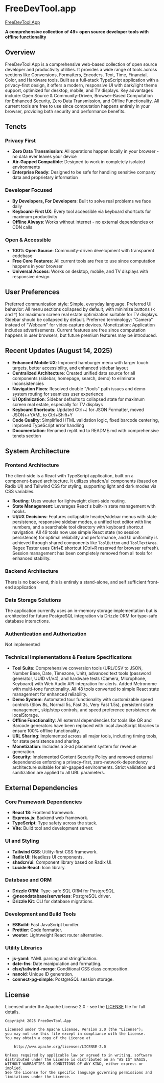 # FreeDevTool.app

[FreeDevTool.App](https://FreeDevTool.App)

**A comprehensive collection of 49+ open source developer tools with offline functionality**

## Overview
FreeDevTool.App is a comprehensive web-based collection of open source developer and productivity utilities. It provides a wide range of tools across sections like Conversions, Formatters, Encoders, Text, Time, Financial, Color, and Hardware tools. Built as a full-stack TypeScript application with a privacy-first design, it offers a modern, responsive UI with dark/light theme support, optimized for desktop, mobile, and TV displays. Key advantages include: Open Source & Community-Driven, Browser-Based Computation for Enhanced Security, Zero Data Transmission, and Offline Functionality. All current tools are free to use since computation happens entirely in your browser, providing both security and performance benefits.

## Tenets

### Privacy First
- **Zero Data Transmission**: All operations happen locally in your browser - no data ever leaves your device
- **Air-Gapped Compatible**: Designed to work in completely isolated environments
- **Enterprise Ready**: Designed to be safe for handling sensitive company data and proprietary information

### Developer Focused
- **By Developers, For Developers**: Built to solve real problems we face daily
- **Keyboard-First UX**: Every tool accessible via keyboard shortcuts for maximum productivity
- **Offline Always**: Works without internet - no external dependencies or CDN calls

### Open & Accessible
- **100% Open Source**: Community-driven development with transparent codebase
- **Free Core Features**: All current tools are free to use since computation happens in your browser
- **Universal Access**: Works on desktop, mobile, and TV displays with responsive design

## User Preferences
Preferred communication style: Simple, everyday language.
Preferred UI behavior: All menu sections collapsed by default, with minimize buttons (< and ^) for maximum screen real estate optimization suitable for TV displays. Sidebar should be collapsed by default.
Preferred terminology: "Camera" instead of "Webcam" for video capture devices.
Monetization: Application includes advertisements. Current features are free since computation happens in user browsers, but future premium features may be introduced.

## Recent Updates (August 14, 2025)
- **Enhanced Mobile UX**: Improved hamburger menu with larger touch targets, better accessibility, and enhanced sidebar layout
- **Centralized Architecture**: Created unified data source for all components (sidebar, homepage, search, demo) to eliminate inconsistencies
- **Navigation Fixes**: Resolved double "/tools" path issues and demo system routing for seamless user experience
- **UI Optimization**: Sidebar defaults to collapsed state for maximum screen real estate, especially for TV displays
- **Keyboard Shortcuts**: Updated Ctrl+J for JSON Formatter, moved JSON↔YAML to Ctrl+Shift+Y
- **Code Quality**: Simplified HTML validation logic, fixed barcode centering, improved TypeScript error handling
- **Documentation**: Renamed replit.md to README.md with comprehensive tenets section

## System Architecture

### Frontend Architecture
The client-side is a React with TypeScript application, built on a component-based architecture. It utilizes shadcn/ui components (based on Radix UI) and Tailwind CSS for styling, supporting light and dark modes via CSS variables.
- **Routing**: Uses wouter for lightweight client-side routing.
- **State Management**: Leverages React's built-in state management with hooks.
- **UI/UX Decisions**: Features collapsible header/sidebar menus with state persistence, responsive sidebar modes, a unified text editor with line numbers, and a searchable tool directory with keyboard shortcut navigation. All 49 tools now use simple React state (no session persistence) for optimal reliability and performance, and UI uniformity is achieved through shared components like `ToolButton` and `ToolTextArea`. Regex Tester uses Ctrl+E shortcut (Ctrl+R reserved for browser refresh). Session management has been completely removed from all tools for enhanced stability.

### Backend Architecture
There is no back-end, this is entirely a stand-alone, and self sufficient front-end application

### Data Storage Solutions
The application currently uses an in-memory storage implementation but is architected for future PostgreSQL integration via Drizzle ORM for type-safe database interactions.

### Authentication and Authorization
Not implemented

### Technical Implementations & Feature Specifications
- **Tool Suite**: Comprehensive conversion tools (URL/CSV to JSON, Number Base, Date, Timezone, Unit), advanced text tools (password generator, UUID v1/v4), and hardware tests (Camera, Microphone, Keyboard) with Web Audio API integration for alerts. Added Metronome with multi-tone functionality. All 48 tools converted to simple React state management for enhanced reliability.
- **Demo System**: Automated tour functionality with customizable speed controls (Slow 8s, Normal 5s, Fast 3s, Very Fast 1.5s), persistent state management, skip/stop controls, and speed preference persistence via localStorage.
- **Offline Functionality**: All external dependencies for tools like QR and Barcode generators have been replaced with local JavaScript libraries to ensure 100% offline functionality.
- **URL Sharing**: Implemented across all major tools, including timing tools, for state persistence and sharing.
- **Monetization**: Includes a 3-ad placement system for revenue generation.
- **Security**: Implemented Content Security Policy and removed external dependencies enforcing a privacy-first, zero-network-dependency architecture suitable for air-gapped environments. Strict validation and sanitization are applied to all URL parameters.

## External Dependencies

### Core Framework Dependencies
- **React 18**: Frontend framework.
- **Express.js**: Backend web framework.
- **TypeScript**: Type safety across the stack.
- **Vite**: Build tool and development server.

### UI and Styling
- **Tailwind CSS**: Utility-first CSS framework.
- **Radix UI**: Headless UI components.
- **shadcn/ui**: Component library based on Radix UI.
- **Lucide React**: Icon library.

### Database and ORM
- **Drizzle ORM**: Type-safe SQL ORM for PostgreSQL.
- **@neondatabase/serverless**: PostgreSQL driver.
- **Drizzle Kit**: CLI for database migrations.

### Development and Build Tools
- **ESBuild**: Fast JavaScript bundler.
- **Prettier**: Code formatter.
- **wouter**: Lightweight React router alternative.

### Utility Libraries
- **js-yaml**: YAML parsing and stringification.
- **date-fns**: Date manipulation and formatting.
- **clsx/tailwind-merge**: Conditional CSS class composition.
- **nanoid**: Unique ID generation.
- **connect-pg-simple**: PostgreSQL session storage.

## License

Licensed under the Apache License 2.0 - see the [LICENSE](LICENSE) file for full details.

```
Copyright 2025 FreeDevTool.App

Licensed under the Apache License, Version 2.0 (the "License");
you may not use this file except in compliance with the License.
You may obtain a copy of the License at

    http://www.apache.org/licenses/LICENSE-2.0

Unless required by applicable law or agreed to in writing, software
distributed under the License is distributed on an "AS IS" BASIS,
WITHOUT WARRANTIES OR CONDITIONS OF ANY KIND, either express or implied.
See the License for the specific language governing permissions and
limitations under the License.
```
